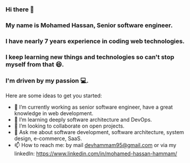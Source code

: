 ### Hi there 👋
### My name is Mohamed Hassan, Senior software engineer.
### I have nearly 7 years experience in coding web technologies.
### I keep learning new things and technologies so can't stop myself from that 😆.
### I'm driven by my passion 💻.

Here are some ideas to get you started:

- 🔭 I’m currently working as senior software engineer, have a great knowledge in web development.
- 🌱 I’m learning deeply software architecture and DevOps.
- 👯 I’m looking to collaborate on open projects.
- 💬 Ask me about software development, software architecture, system design, e-commerce, SaaS.
- 📫 How to reach me: 
by mail devhammam95@gmail.com or via my linkedIn: https://www.linkedin.com/in/mohamed-hassan-hammam/

